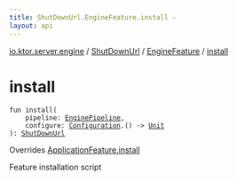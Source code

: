 ```yaml
---
title: ShutDownUrl.EngineFeature.install - 
layout: api
---
```


<div class='api-docs-breadcrumbs'><a href="../../index.html">io.ktor.server.engine</a> / <a href="../index.html">ShutDownUrl</a> / <a href="index.html">EngineFeature</a> / <a href="./install.html">install</a></div>

# install

<div class="signature"><code><span class="keyword">fun </span><span class="identifier">install</span><span class="symbol">(</span><br/>&nbsp;&nbsp;&nbsp;&nbsp;<span class="parameterName" id="io.ktor.server.engine.ShutDownUrl.EngineFeature$install(io.ktor.server.engine.EnginePipeline, kotlin.Function1((io.ktor.server.engine.ShutDownUrl.Configuration, kotlin.Unit)))/pipeline">pipeline</span><span class="symbol">:</span>&nbsp;<a href="../../-engine-pipeline/index.html"><span class="identifier">EnginePipeline</span></a><span class="symbol">, </span><br/>&nbsp;&nbsp;&nbsp;&nbsp;<span class="parameterName" id="io.ktor.server.engine.ShutDownUrl.EngineFeature$install(io.ktor.server.engine.EnginePipeline, kotlin.Function1((io.ktor.server.engine.ShutDownUrl.Configuration, kotlin.Unit)))/configure">configure</span><span class="symbol">:</span>&nbsp;<a href="../-configuration/index.html"><span class="identifier">Configuration</span></a><span class="symbol">.</span><span class="symbol">(</span><span class="symbol">)</span>&nbsp;<span class="symbol">-&gt;</span>&nbsp;<a href="https://kotlinlang.org/api/latest/jvm/stdlib/kotlin/-unit/index.html"><span class="identifier">Unit</span></a><br/><span class="symbol">)</span><span class="symbol">: </span><a href="../index.html"><span class="identifier">ShutDownUrl</span></a></code></div>

Overrides <a href="../../../io.ktor.application/-application-feature/install.html">ApplicationFeature.install</a>

Feature installation script

